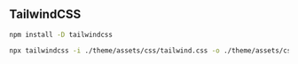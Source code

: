 ## TailwindCSS

```bash
npm install -D tailwindcss
```


```bash
npx tailwindcss -i ./theme/assets/css/tailwind.css -o ./theme/assets/css/style.css --watch
```